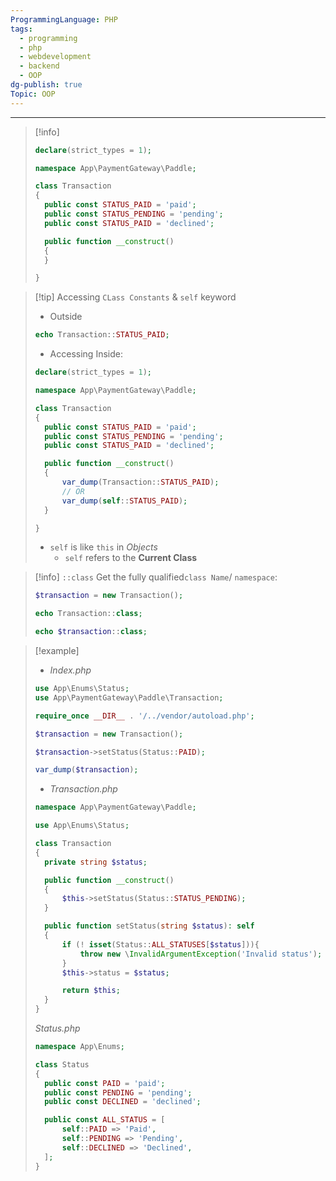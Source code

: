 ```yaml
---
ProgrammingLanguage: PHP
tags:
  - programming
  - php
  - webdevelopment
  - backend
  - OOP
dg-publish: true
Topic: OOP
---
```


---

> [!info]
>
> ```php
> declare(strict_types = 1);
>
> namespace App\PaymentGateway\Paddle;
>
> class Transaction
> {
> 	public const STATUS_PAID = 'paid';
> 	public const STATUS_PENDING = 'pending';
> 	public const STATUS_PAID = 'declined';
>
> 	public function __construct()
> 	{
> 	}
>
> }
> ```

> [!tip] Accessing `CLass Constants` & `self` keyword
>
> - Outside
>
> ```php
> echo Transaction::STATUS_PAID;
> ```
>
> - Accessing Inside:
>
> ```php
> declare(strict_types = 1);
>
> namespace App\PaymentGateway\Paddle;
>
> class Transaction
> {
> 	public const STATUS_PAID = 'paid';
> 	public const STATUS_PENDING = 'pending';
> 	public const STATUS_PAID = 'declined';
>
> 	public function __construct()
> 	{
> 		var_dump(Transaction::STATUS_PAID);
> 		// OR
> 		var_dump(self::STATUS_PAID);
> 	}
>
> }
> ```
>
> - `self` is like `this` in _Objects_
>   - `self` refers to the **Current Class**

> [!info] `::class`
> Get the fully qualified`class Name`/ `namespace`:
>
> ```php
> $transaction = new Transaction();
>
> echo Transaction::class;
>
> echo $transaction::class;
> ```

> [!example]
>
> - _Index.php_
>
> ```php
> use App\Enums\Status;
> use App\PaymentGateway\Paddle\Transaction;
>
> require_once __DIR__ . '/../vendor/autoload.php';
>
> $transaction = new Transaction();
>
> $transaction->setStatus(Status::PAID);
>
> var_dump($transaction);
> ```
>
> - _Transaction.php_
>
> ```php
> namespace App\PaymentGateway\Paddle;
>
> use App\Enums\Status;
>
> class Transaction
> {
> 	private string $status;
>
> 	public function __construct()
> 	{
> 		$this->setStatus(Status::STATUS_PENDING);
> 	}
>
> 	public function setStatus(string $status): self
> 	{
> 		if (! isset(Status::ALL_STATUSES[$status])){
> 			throw new \InvalidArgumentException('Invalid status');
> 		}
> 		$this->status = $status;
>
> 		return $this;
> 	}
> }
> ```
>
> _Status.php_
>
> ```php
> namespace App\Enums;
>
> class Status
> {
> 	public const PAID = 'paid';
> 	public const PENDING = 'pending';
> 	public const DECLINED = 'declined';
>
> 	public const ALL_STATUS = [
> 		self::PAID => 'Paid',
> 		self::PENDING => 'Pending',
> 		self::DECLINED => 'Declined',
> 	];
> }
> ```
